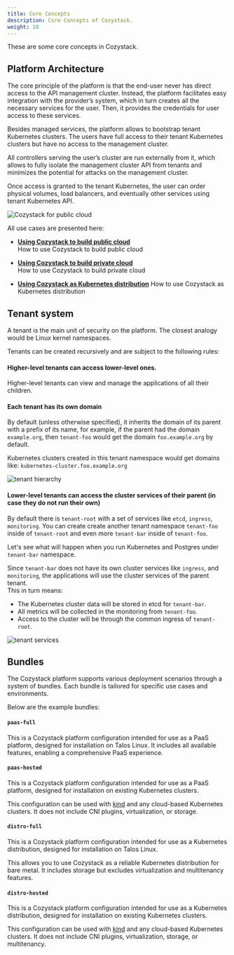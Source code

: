 ```yaml
---
title: Core Concepts
description: Core Concepts of Cozystack.
weight: 10
---
```


These are some core concepts in Cozystack.

## Platform Architecture

The core principle of the platform is that the end-user never has direct access to the API management cluster. Instead, the platform facilitates easy integration with the provider’s system, which in turn creates all the necessary services for the user. Then, it provides the credentials for user access to these services.

Besides managed services, the platform allows to bootstrap tenant Kubernetes clusters. The users have full access to their tenant Kubernetes clusters but have no access to the management cluster.

All controllers serving the user’s cluster are run externally from it, which allows to fully isolate the management cluster API from tenants and minimizes the potential for attacks on the management cluster.

Once access is granted to the tenant Kubernetes, the user can order physical volumes, load balancers, and eventually other services using tenant Kubernetes API.

![Cozystack for public cloud](/img/case-public-cloud.png)

All use cases are presented here:

* [**Using Cozystack to build public cloud**](/docs/use-cases/public-cloud/)  
  How to use Cozystack to build public cloud

* [**Using Cozystack to build private cloud**](/docs/use-cases/private-cloud/)  
  How to use Cozystack to build private cloud

* [**Using Cozystack as Kubernetes distribution**](/docs/use-cases/kubernetes-distribution/)
  How to use Cozystack as Kubernetes distribution


## Tenant system

A tenant is the main unit of security on the platform. The closest analogy would be Linux kernel namespaces.

Tenants can be created recursively and are subject to the following rules:

#### Higher-level tenants can access lower-level ones.

Higher-level tenants can view and manage the applications of all their children.

#### Each tenant has its own domain

By default (unless otherwise specified), it inherits the domain of its parent with a prefix of its name, for example, if the parent had the domain `example.org`, then `tenant-foo` would get the domain `foo.example.org` by default.

Kubernetes clusters created in this tenant namespace would get domains like: `kubernetes-cluster.foo.example.org`

![tenant hierarchy](/img/tenants1.png)

#### Lower-level tenants can access the cluster services of their parent (in case they do not run their own)

By default there is `tenant-root` with a set of services like `etcd`, `ingress`, `monitoring`.
You can create create another tenant namespace `tenant-foo` inside of `tenant-root` and even more `tenant-bar` inside of `tenant-foo`.

Let's see what will happen when you run Kubernetes and Postgres under `tenant-bar` namespace.

Since `tenant-bar` does not have its own cluster services like `ingress`, and `monitoring`, the applications will use the cluster services of the parent tenant.  
This in turn means:

- The Kubernetes cluster data will be stored in etcd for `tenant-bar`.
- All metrics will be collected in the monitoring from `tenant-foo`.
- Access to the cluster will be through the common ingress of `tenant-root`.

![tenant services](/img/tenants2.png)

## Bundles

The Cozystack platform supports various deployment scenarios through a system of bundles.
Each bundle is tailored for specific use cases and environments.

Below are the example bundles:

#### `paas-full`

This is a Cozystack platform configuration intended for use as a PaaS platform, designed for installation on Talos Linux.
It includes all available features, enabling a comprehensive PaaS experience.

#### `paas-hosted`

This is a Cozystack platform configuration intended for use as a PaaS platform, designed for installation on existing Kubernetes clusters.

This configuration can be used with [kind](https://kind.sigs.k8s.io/) and any cloud-based Kubernetes clusters.
It does not include CNI plugins, virtualization, or storage.

#### `distro-full`

This is a Cozystack platform configuration intended for use as a Kubernetes distribution, designed for installation on Talos Linux.

This allows you to use Cozystack as a reliable Kubernetes distribution for bare metal.
It includes storage but excludes virtualization and multitenancy features.

#### `distro-hosted`

This is a Cozystack platform configuration intended for use as a Kubernetes distribution, designed for installation on existing Kubernetes clusters.

This configuration can be used with [kind](https://kind.sigs.k8s.io/) and any cloud-based Kubernetes clusters.
It does not include CNI plugins, virtualization, storage, or multitenancy.
